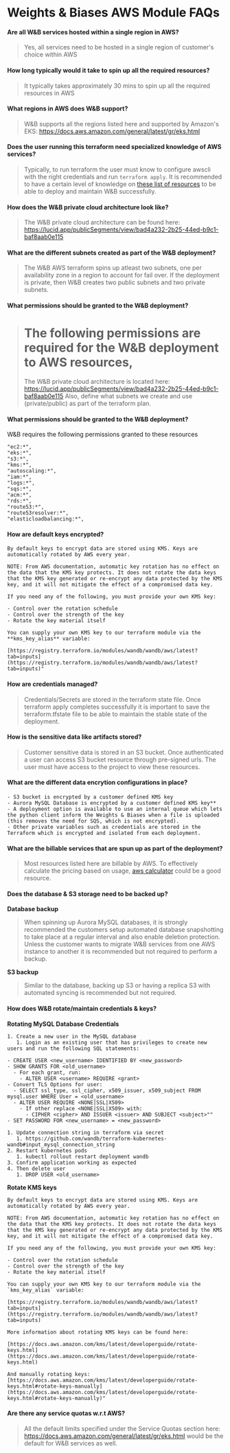 # Weights & Biases AWS Module FAQs

#### Are all W&B services hosted within a single region in AWS?

> Yes, all services need to be hosted in a single region of customer's choice within AWS

#### How long typically would it take to spin up all the required resources?

> It typically takes approximately 30 mins to spin up all the required resources in AWS

#### What regions in AWS does W&B support?

> W&B supports all the regions listed here and supported by Amazon's EKS: https://docs.aws.amazon.com/general/latest/gr/eks.html

#### Does the user running this terraform need specialized knowledge of AWS services?

> Typically, to run terraform the user must know to configure awscli with the right credentials and run `terraform apply`. It is recommended
> to have a certain level of knowledge on [these list of resources](https://github.com/wandb/terraform-aws-wandb/tree/venky/add-faq-section#aws-services-used) to be able to deploy and maintain W&B successfully.

#### How does the W&B private cloud architecture look like?

> The W&B private cloud architecture can be found here:
> https://lucid.app/publicSegments/view/bad4a232-2b25-44ed-b9c1-baf8aab0e115

#### What are the different subnets created as part of the W&B deployment?

> The W&B AWS terraform spins up atleast two subnets, one per availability zone in a region to account for fail over. If the deployment is private, then W&B creates two public subnets and two private subnets.

#### What permissions should be granted to the W&B deployment?

> # The following permissions are required for the W&B deployment to AWS resources,
>
> The W&B private cloud architecture is located here:
> https://lucid.app/publicSegments/view/bad4a232-2b25-44ed-b9c1-baf8aab0e115
> Also, define what subnets we create and use (private/public) as part of the terraform plan.

#### What permissions should be granted to the W&B deployment?

W&B requires the following permissions granted to these resources

```
"ec2:*",
"eks:*",
"s3:*",
"kms:*",
"autoscaling:*",
"iam:*",
"logs:*",
"sqs:*",
"acm:*",
"rds:*",
"route53:*",
"route53resolver:*",
"elasticloadbalancing:*",
```

#### How are default keys encrypted?

```
By default keys to encrypt data are stored using KMS. Keys are automatically rotated by AWS every year.

NOTE: From AWS documentation, automatic key rotation has no effect on the data that the KMS key protects. It does not rotate the data keys that the KMS key generated or re-encrypt any data protected by the KMS key, and it will not mitigate the effect of a compromised data key.

If you need any of the following, you must provide your own KMS key:

- Control over the rotation schedule
- Control over the strength of the key
- Rotate the key material itself

You can supply your own KMS key to our terraform module via the **kms_key_alias** variable:

[https://registry.terraform.io/modules/wandb/wandb/aws/latest?tab=inputs](https://registry.terraform.io/modules/wandb/wandb/aws/latest?tab=inputs)"
```

#### How are credentials managed?

> Credentials/Secrets are stored in the terraform state file. Once terraform apply completes successfully it is important to save the terraform.tfstate file to be able to maintain the stable state of the deployment.

#### How is the sensitive data like artifacts stored?

> Customer sensitive data is stored in an S3 bucket. Once authenticated a user can access S3 bucket resource through pre-signed urls. The user must have access to the project to view these resources.

#### What are the different data encrytion configurations in place?

```
- S3 bucket is encrypted by a customer defined KMS key
- Aurora MySQL Database is encrypted by a customer defined KMS key**
- A deployment option is available to use an internal queue which lets the python client inform the Weights & Biases when a file is uploaded (this removes the need for SQS, which is not encrypted).
- Other private variables such as credentials are stored in the Terraform which is encrypted and isolated from each deployment.
```

#### What are the billable services that are spun up as part of the deployment?

> Most resources listed here are billable by AWS. To effectively calculate the pricing based on usage, [aws calculator](https://calculator.aws/) could be a good resource.

#### Does the database & S3 storage need to be backed up?

**Database backup**

> When spinning up Aurora MySQL databases, it is strongly recommended the customers setup automated database snapshotting to take place at a regular interval and also enable deletion protection. Unless the customer wants to migrate W&B services from one AWS instance to another it is recommended but not required to perform a backup.

**S3 backup**

> Similar to the database, backing up S3 or having a replica S3 with automated syncing is recommended but not required.

#### How does W&B rotate/maintain credentials & keys?

**Rotating MySQL Database Credentials**

```
1. Create a new user in the MySQL database
   1. Login as an existing user that has privileges to create new users and run the following SQL statements:

- CREATE USER <new_username> IDENTIFIED BY <new_password>
- SHOW GRANTS FOR <old_username>
  - For each grant, run:
    - ALTER USER <username> REQUIRE <grant>
- Convert TLS Options for user:
  - SELECT ssl_type, ssl_cipher, x509_issuer, x509_subject FROM mysql.user WHERE User = <old_username>
  - ALTER USER REQUIRE <NONE|SSL|X509>
    - If other replace <NONE|SSL|X509> with:
      - CIPHER <cipher> AND ISSUER <issuer> AND SUBJECT <subject>""
- SET PASSWORD FOR <new_username> = <new_password>

1. Update connection string in terraform via secret
   1. https://github.com/wandb/terraform-kubernetes-wandb#input_mysql_connection_string
2. Restart kubernetes pods
   1. kubectl rollout restart deployment wandb
3. Confirm application working as expected
4. Then delete user
   1. DROP USER <old_username>
```

**Rotate KMS keys**

```
By default keys to encrypt data are stored using KMS. Keys are automatically rotated by AWS every year.

NOTE: From AWS documentation, automatic key rotation has no effect on the data that the KMS key protects. It does not rotate the data keys that the KMS key generated or re-encrypt any data protected by the KMS key, and it will not mitigate the effect of a compromised data key.

If you need any of the following, you must provide your own KMS key:

- Control over the rotation schedule
- Control over the strength of the key
- Rotate the key material itself

You can supply your own KMS key to our terraform module via the `kms_key_alias` variable:

[https://registry.terraform.io/modules/wandb/wandb/aws/latest?tab=inputs](https://registry.terraform.io/modules/wandb/wandb/aws/latest?tab=inputs)

More information about rotating KMS keys can be found here:

[https://docs.aws.amazon.com/kms/latest/developerguide/rotate-keys.html](https://docs.aws.amazon.com/kms/latest/developerguide/rotate-keys.html)

And manually rotating keys:[https://docs.aws.amazon.com/kms/latest/developerguide/rotate-keys.html#rotate-keys-manually](https://docs.aws.amazon.com/kms/latest/developerguide/rotate-keys.html#rotate-keys-manually)"
```

#### Are there any service quotas w.r.t AWS?

> All the default limits specified under the Service Quotas section here: https://docs.aws.amazon.com/general/latest/gr/eks.html would be the default for W&B services as well.
